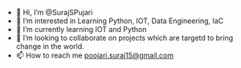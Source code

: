 - 👋 Hi, I’m @SurajSPujari
- 👀 I’m interested in Learning Python, IOT, Data Engineering, IaC
- 🌱 I’m currently learning IOT and Python
- 💞️ I’m looking to collaborate on projects which are targetd to bring change in the world.
- 📫 How to reach me poojari.suraj15@gmail.com

<!---
SurajSPujari/SurajSPujari is a ✨ special ✨ repository because its `README.md` (this file) appears on your GitHub profile.
You can click the Preview link to take a look at your changes.
--->
